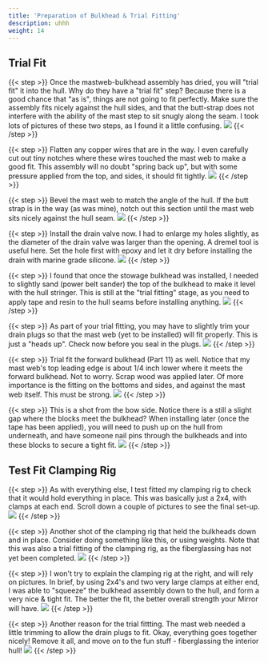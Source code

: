 ```yaml
---
title: 'Preparation of Bulkhead & Trial Fitting'
description: uhhh
weight: 14
---
```


## Trial Fit
{{< step >}}
Once the mastweb-bulkhead assembly has dried, you will "trial fit" it into the hull. Why do they have a "trial fit" step?
Because there is a good chance that "as is", things are not going to fit perfectly.
Make sure the assembly fits nicely against the hull sides, and that the butt-strap does not interfere with the 
ability of the mast step to sit snugly along the seam.
I took lots of pictures of these two steps, as I found it a little confusing.
![](/images/steps/bulkhead-trial-fitting/boat_trial_fitting_stowage_bulkhead.png)
{{< /step >}}

{{< step >}}
Flatten any copper wires that are in the way.  I even carefully cut out tiny notches where these wires touched the mast web to make a good fit.
This assembly will no doubt "spring back up", but with some pressure applied from the top, and sides, it should fit tightly.
![](/images/steps/bulkhead-trial-fitting/boat_stowage_bulkhead_position_front.png)
{{< /step >}}

{{< step >}}
Bevel the mast web to match the angle of the hull. If the butt strap is in the way (as was mine),
notch out this section until the mast web sits nicely against the hull seam.
![](/images/steps/bulkhead-trial-fitting/boat_bevel_mast_web.png)
{{< /step >}}

{{< step >}}
Install the drain valve now.  I had to enlarge my holes slightly, as the diameter of the drain valve was larger than the opening.  A dremel tool is useful here.  Set the hole first with epoxy and let it dry before installing the drain with marine grade silicone.
![](/images/steps/bulkhead-trial-fitting/boat_drain_plug.png)
{{< /step >}}

{{< step >}}
I found that once the stowage bulkhead was installed, I needed to slightly sand (power belt sander) the top of the bulkhead to make it level with the hull stringer.  This is still at the "trial fitting" stage, as you need to apply tape and resin to the hull seams before installing anything.
![](/images/steps/bulkhead-trial-fitting/boat_bevel_stowage_bulkhead.png)
{{< /step >}}

{{< step >}}
As part of your trial fitting, you may have to slightly trim your drain plugs so that the mast web (yet to be installed) will fit properly.  This is just a "heads up".  Check now before you seal in the plugs.
![](/images/steps/bulkhead-trial-fitting/boat_fore_bulkhead_drain_plug_trimmed.png)
{{< /step >}}

{{< step >}}
Trial fit the forward bulkhead (Part 11) as well.  Notice that my mast web's top leading edge is about 1/4 inch lower where it meets the forward bulkhead.  Not to worry.  Scrap wood was applied later.  Of more importance is the fitting on the bottoms and sides, and against the mast web itself.  This must be strong.
![](/images/steps/bulkhead-trial-fitting/boat_web_mast_problem.png)
{{< /step >}}

{{< step >}}
This is a shot from the bow side.  Notice there is a still a slight gap where the blocks meet the bulkhead?  When installing later (once the tape has been applied), you will need to push up on the hull from underneath, and have someone nail pins through the bulkheads and into these blocks to secure a tight fit.
![](/images/steps/bulkhead-trial-fitting/boat_fore_bulkhead_positioned.png)
{{< /step >}}

## Test Fit Clamping Rig
{{< step >}}
As with everything else, I test fitted my clamping rig to check that it would hold everything in place.  This was basically just a 2x4, with clamps at each end.  Scroll down a couple of pictures to see the final set-up.
![](/images/steps/bulkhead-trial-fitting/boat_bulkhead_clamp_rig3.png)
{{< /step >}}

{{< step >}}
Another shot of the clamping rig that held the bulkheads down and in place.  Consider doing something like this, or using weights.  Note that this was also a trial fitting of the clamping rig, as the fiberglassing has not yet been completed.
![](/images/steps/bulkhead-trial-fitting/boat_bulkhead_clam_rig2.png)
{{< /step >}}

{{< step >}}
I won't try to explain the clamping rig at the right, and will rely on pictures. In brief, by using 2x4's and two very large clamps at either end, I was able to "squeeze" the bulkhead assembly down to the hull, and form a very nice & tight fit.  The better the fit, the better overall strength your Mirror will have.
![](/images/steps/bulkhead-trial-fitting/boat_bulkhead_clamp_rig.png)
{{< /step >}}

{{< step >}}
Another reason for the trial fittting.  The mast web needed a little trimming to allow the drain plugs to fit.
Okay, everything goes together nicely!  Remove it all, and move on to the fun stuff - fiberglassing the interior hull!
![](/images/steps/bulkhead-trial-fitting/boat_fore_bulkhead_drain_groved_out.png)
{{< /step >}}
